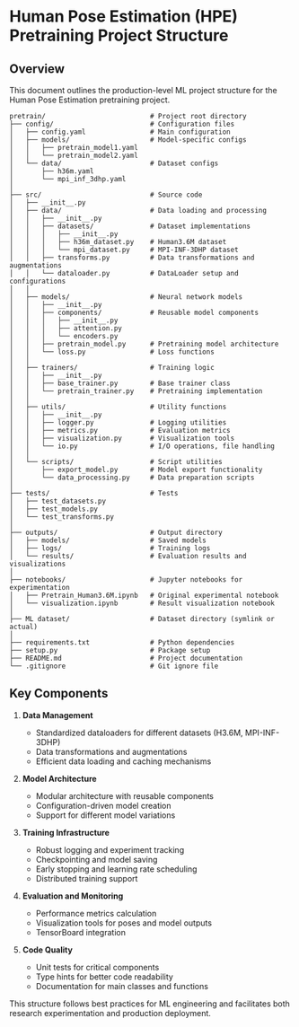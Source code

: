 # Human Pose Estimation (HPE) Pretraining Project Structure

## Overview
This document outlines the production-level ML project structure for the Human Pose Estimation pretraining project.

```
pretrain/                          # Project root directory
├── config/                        # Configuration files
│   ├── config.yaml                # Main configuration
│   ├── models/                    # Model-specific configs
│   │   ├── pretrain_model1.yaml
│   │   └── pretrain_model2.yaml
│   └── data/                      # Dataset configs
│       ├── h36m.yaml
│       └── mpi_inf_3dhp.yaml
│
├── src/                           # Source code
│   ├── __init__.py
│   ├── data/                      # Data loading and processing
│   │   ├── __init__.py
│   │   ├── datasets/              # Dataset implementations
│   │   │   ├── __init__.py
│   │   │   ├── h36m_dataset.py    # Human3.6M dataset
│   │   │   └── mpi_dataset.py     # MPI-INF-3DHP dataset
│   │   ├── transforms.py          # Data transformations and augmentations
│   │   └── dataloader.py          # DataLoader setup and configurations
│   │
│   ├── models/                    # Neural network models
│   │   ├── __init__.py
│   │   ├── components/            # Reusable model components
│   │   │   ├── __init__.py
│   │   │   ├── attention.py
│   │   │   └── encoders.py
│   │   ├── pretrain_model.py      # Pretraining model architecture
│   │   └── loss.py                # Loss functions
│   │
│   ├── trainers/                  # Training logic
│   │   ├── __init__.py
│   │   ├── base_trainer.py        # Base trainer class
│   │   └── pretrain_trainer.py    # Pretraining implementation
│   │
│   ├── utils/                     # Utility functions
│   │   ├── __init__.py
│   │   ├── logger.py              # Logging utilities
│   │   ├── metrics.py             # Evaluation metrics
│   │   ├── visualization.py       # Visualization tools
│   │   └── io.py                  # I/O operations, file handling
│   │
│   └── scripts/                   # Script utilities
│       ├── export_model.py        # Model export functionality
│       └── data_processing.py     # Data preparation scripts
│
├── tests/                         # Tests
│   ├── test_datasets.py
│   ├── test_models.py
│   └── test_transforms.py
│
├── outputs/                       # Output directory
│   ├── models/                    # Saved models
│   ├── logs/                      # Training logs
│   └── results/                   # Evaluation results and visualizations
│
├── notebooks/                     # Jupyter notebooks for experimentation
│   ├── Pretrain_Human3.6M.ipynb   # Original experimental notebook
│   └── visualization.ipynb        # Result visualization notebook
│
├── ML dataset/                    # Dataset directory (symlink or actual)
│
├── requirements.txt               # Python dependencies
├── setup.py                       # Package setup
├── README.md                      # Project documentation
└── .gitignore                     # Git ignore file
```

## Key Components

1. **Data Management**
   - Standardized dataloaders for different datasets (H3.6M, MPI-INF-3DHP)
   - Data transformations and augmentations
   - Efficient data loading and caching mechanisms

2. **Model Architecture**
   - Modular architecture with reusable components
   - Configuration-driven model creation
   - Support for different model variations

3. **Training Infrastructure**
   - Robust logging and experiment tracking
   - Checkpointing and model saving
   - Early stopping and learning rate scheduling
   - Distributed training support

4. **Evaluation and Monitoring**
   - Performance metrics calculation
   - Visualization tools for poses and model outputs
   - TensorBoard integration

5. **Code Quality**
   - Unit tests for critical components
   - Type hints for better code readability
   - Documentation for main classes and functions

This structure follows best practices for ML engineering and facilitates both research experimentation and production deployment. 